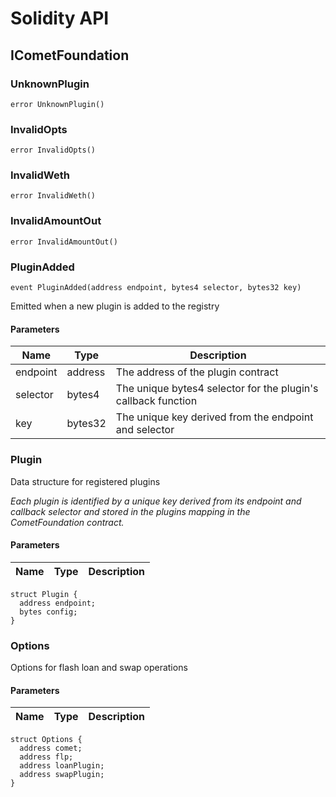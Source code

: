 # Solidity API

## ICometFoundation

### UnknownPlugin

```solidity
error UnknownPlugin()
```

### InvalidOpts

```solidity
error InvalidOpts()
```

### InvalidWeth

```solidity
error InvalidWeth()
```

### InvalidAmountOut

```solidity
error InvalidAmountOut()
```

### PluginAdded

```solidity
event PluginAdded(address endpoint, bytes4 selector, bytes32 key)
```

Emitted when a new plugin is added to the registry

#### Parameters

| Name     | Type    | Description                                                   |
| -------- | ------- | ------------------------------------------------------------- |
| endpoint | address | The address of the plugin contract                            |
| selector | bytes4  | The unique bytes4 selector for the plugin's callback function |
| key      | bytes32 | The unique key derived from the endpoint and selector         |

### Plugin

Data structure for registered plugins

_Each plugin is identified by a unique key derived from its endpoint and callback selector
and stored in the plugins mapping in the CometFoundation contract._

#### Parameters

| Name | Type | Description |
| ---- | ---- | ----------- |

```solidity
struct Plugin {
  address endpoint;
  bytes config;
}
```

### Options

Options for flash loan and swap operations

#### Parameters

| Name | Type | Description |
| ---- | ---- | ----------- |

```solidity
struct Options {
  address comet;
  address flp;
  address loanPlugin;
  address swapPlugin;
}
```
